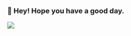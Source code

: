 ### 👋 Hey! Hope you have a good day. 

![](https://github-readme-stats.vercel.app/api?username=FloorVermaat&show_icons=true&theme=radical&hide=stars,issues&show=prs_merged,prs_merged_percentage)
